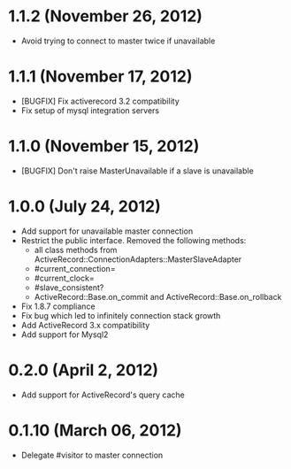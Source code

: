 # 1.1.2 (November 26, 2012)

  * Avoid trying to connect to master twice if unavailable

# 1.1.1 (November 17, 2012)

  * [BUGFIX] Fix activerecord 3.2 compatibility
  * Fix setup of mysql integration servers

# 1.1.0 (November 15, 2012)

  * [BUGFIX] Don't raise MasterUnavailable if a slave is unavailable

# 1.0.0 (July 24, 2012)

  * Add support for unavailable master connection
  * Restrict the public interface. Removed the following methods:
    * all class methods from ActiveRecord::ConnectionAdapters::MasterSlaveAdapter
    * #current_connection=
    * #current_clock=
    * #slave_consistent?
    * ActiveRecord::Base.on_commit and ActiveRecord::Base.on_rollback
  * Fix 1.8.7 compliance
  * Fix bug which led to infinitely connection stack growth
  * Add ActiveRecord 3.x compatibility
  * Add support for Mysql2

# 0.2.0 (April 2, 2012)

  * Add support for ActiveRecord's query cache

# 0.1.10 (March 06, 2012)

  * Delegate #visitor to master connection
